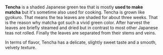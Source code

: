 **Tencha** is a shaded Japanese green tea that is mostly **used to make matcha** but it's sometime also used for cooking. Tencha is grown like gyokuro. That means the tea leaves are shaded for about three weeks. That is the reason why matcha got such a vivid green color. After harvest the leaves are briefly steamed and dried but in contrast to most other Japanese teas not rolled. Finally the leaves are separated from their stems and veins. 

In terms of flavor, Tencha has a delicate, slightly sweet taste and a smooth, velvety texture.
